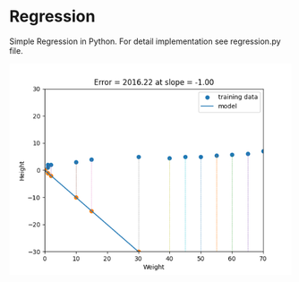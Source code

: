 # Regression
Simple Regression in Python. For detail implementation see regression.py file.

![plot](./Images/Figure_1.png)
